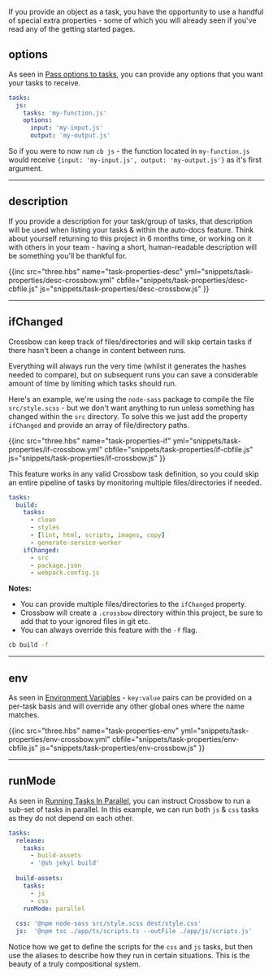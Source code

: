 If you provide an object as a task, you have the opportunity to use a handful of special 
extra properties - some of which you will already seen if you've read any of the getting started pages.

## options

As seen in [Pass options to tasks](/docs/pass-options-to-tasks/), you can provide any options that you 
want your tasks to receive. 

```yaml
tasks:
  js:
    tasks: 'my-function.js'
    options: 
      input: 'my-input.js'
      output: 'my-output.js'
```

So if you were to now run `cb js` - the function located in `my-function.js` would receive 
`{input: 'my-input.js', output: 'my-output.js'}` as it's first argument.

---

## description

If you provide a description for your task/group of tasks, that description will be used when listing
your tasks & within the auto-docs feature. Think about yourself returning to this project in 6 months
time, or working on it with others in your team - having a short, human-readable description will
be something you'll be thankful for.


{{inc 
    src="three.hbs"
    name="task-properties-desc"
    yml="snippets/task-properties/desc-crossbow.yml"
    cbfile="snippets/task-properties/desc-cbfile.js"
    js="snippets/task-properties/desc-crossbow.js"
}}

---

## ifChanged

Crossbow can keep track of files/directories and will skip certain tasks if there hasn't been a 
change in content between runs.

Everything will always run the very time (whilst it generates the hashes needed to compare), 
but on subsequent runs you can save a considerable amount of time by limiting which tasks should run.

Here's an example, we're using the `node-sass` package to compile the file `src/style.scss` - but we don't
want anything to run unless something has changed within the `src` directory. To solve this we just add
the property `ifChanged` and provide an array of file/directory paths.

{{inc 
    src="three.hbs"
    name="task-properties-if"
    yml="snippets/task-properties/if-crossbow.yml"
    cbfile="snippets/task-properties/if-cbfile.js"
    js="snippets/task-properties/if-crossbow.js"
}}

This feature works in any valid Crossbow task definition, so you could skip an entire pipeline of tasks by monitoring 
multiple files/directories if needed.

```yaml
tasks:
  build: 
    tasks:
      - clean
      - styles
      - [lint, html, scripts, images, copy]
      - generate-service-worker
    ifChanged:
      - src
      - package.json
      - webpack.config.js
```

**Notes:** 

- You can provide multiple files/directories to the `ifChanged` property.
- Crossbow will create a `.crossbow` directory within this project, be sure to add that to your ignored files in git etc.
- You can always override this feature with the `-f` flag.

```bash
cb build -f
```

---

## env

As seen in [Environment Variables](/docs/environment-variables) - `key:value` pairs can be provided on a per-task
basis and will override any other global ones where the name matches.

{{inc 
    src="three.hbs"
    name="task-properties-env"
    yml="snippets/task-properties/env-crossbow.yml"
    cbfile="snippets/task-properties/env-cbfile.js"
    js="snippets/task-properties/env-crossbow.js"
}}
 
---

## runMode

As seen in [Running Tasks In Parallel](/docs/running-tasks-in-parallel), you can instruct Crossbow to run a sub-set
of tasks in parallel. In this example, we can run both `js` & `css` tasks as they do not depend on each other.

```yaml
tasks:
  release:
    tasks:
      - build-assets
      - '@sh jekyl build'
  
  build-assets:
    tasks: 
      - js
      - css
    runMode: parallel
    
  css: '@npm node-sass src/style.scss dest/style.css'
  js:  '@npm tsc ./app/ts/scripts.ts --outFile ./app/js/scripts.js'
```

Notice how we get to define the scripts for the `css` and `js` tasks, but then use the aliases to describe how they run 
in certain situations. This is the beauty of a truly compositional system. 
